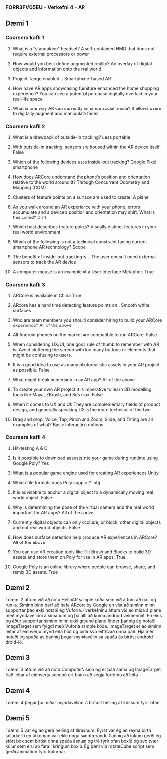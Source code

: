 ### FORR3FV05EU - Verkefni 4 - AR

## Dæmi 1
### Coursera kafli 1
1. What is a “standalone” headset?
A self-contained HMD that does not require external processors or power

2. How would you best define augmented reality?
An overlay of digital objects and information onto the real world

3. Project Tango enabled...
Smartphone-based AR

4. How have AR apps showcasing furniture enhanced the home shopping experience?
You can see a potential purchase digitally overlaid in your real-life space

5. What is one way AR can currently enhance social media?
It allows users to digitally augment and manipulate faces

### Coursera kafli 2
1. What is a drawback of outside-in tracking?
Less portable

2. With outside-in tracking, sensors are housed within the AR device itself.
False

3. Which of the following devices uses inside-out tracking?
Google Pixel smartphone

4. How does ARCore understand the phone’s position and orientation relative to the world around it?
Through Concurrent Odometry and Mapping (COM)

5. Clusters of feature points on a surface are used to create:
A plane

6. As you walk around an AR experience with your phone, errors accumulate and a device’s position and orientation may shift. What is this called?
Drift

7. Which best describes feature points?
Visually distinct features in your real world environment

8. Which of the following is not a technical constraint facing current smartphone AR technology?
Scope

9. The benefit of inside-out tracking is…
The user doesn’t need external sensors to track the AR device

10. A computer mouse is an example of a User Interface Metaphor.
True

### Coursera kafli 3
1. ARCore is available in China
True

2. ARcore has a hard time detecting feature points on..
Smooth white surfaces

3. Who are team members you should consider hiring to build your ARCore experience?
All of the above

4. All Android phones on the market are compatible to run ARCore.
False

5. When considering UX/UI, one good rule of thumb to remember with AR is:
Avoid cluttering the screen with too many buttons or elements that might be confusing to users.

6. It is a good idea to use as many photorealistic assets in your AR project as possible.
False

7. What might break immersion in an AR app?
All of the above

8. To create your own AR project it is imperative to learn 3D modelling tools like Maya, ZBrush, and 3ds max.
False

9. When it comes to UX and UI:
They are complementary fields of product design, and generally speaking UX is the more technical of the two

10. Drag and drop, Voice, Tap, Pinch and Zoom, Slide, and Tilting are all examples of what?
Basic interaction options
  
### Coursera kafli 4
1. Hit-testing
A & C

2. Is it possible to download assests into your game during runtime using Google Poly?
Yes

3. What is a popular game engine used for creating AR experiences
Unity

4. Which file formats does Poly support?
.obj

5. It is advisable to anchor a digital object to a dynamically moving real world object.
False

6. Why is determining the pose of the virtual camera and the real world important for AR apps?
All of the above

7. Currently digital objects can only occlude, or block, other digital objects and not real world objects.
False

8. How does surface detection help produce AR experiences in ARCore?
All of the above

9. You can use VR creation tools like Tilt Brush and Blocks to build 3D assets and store them on Poly for use in AR apps. 
True

10. Google Poly is an online library where people can browse, share, and remix 3D assets.
True



## Dæmi 2
Í dæmi 2 áttum við að nota HelloAR sample kóða sem við áttum að ná í og run-a. Síminn þinn þarf að hafa ARcore by Google en víst að síminn
minn supportar það ekki notaði ég Vuforia. Í verkefninu áttum við að miða á plane með myndavélinni á símanum og þá átti að koma android 
vélmennið. En eins og áður supportar síminn minn ekki ground plane finder þannig ég notaði ImageTarget sem fylgdi með Vuforia sample kóða.
ImageTarget er að síminn leitar af einhverju mynd eða hlut og birtir svo eitthvað onná það. Hjá mér notaði ég spaða ás þannig þegar myndavélin
sá spaða ás birtist android droid-ið.



## Dæmi 3
Í dæmi 3 áttum við að nota ComputerVision og er það sama og ImageTarget. Það leitar af einhverju sem þú ert búinn að segja forritinu að
leita



## Dæmi 4
Í dæmi 4 þegar þú miðar myndavélinni á birtast helling af kössum fyrir ofan.



## Dæmi 5
í dæmi 5 var ég að gera helling af tilraunum. Fyrst var ég að reyna birta sólarkerfi en útkoman var ekki nógu sannfærandi. Þannig að lokum
gerði ég stórt box sem birtist onná spaða ásnum og tré fyrir ofan boxið og svo tvær kúlur sem eru að fara í kringum boxið. Ég bæti við
rotateCube script sem gerði animation fyrir kúlurnar.
